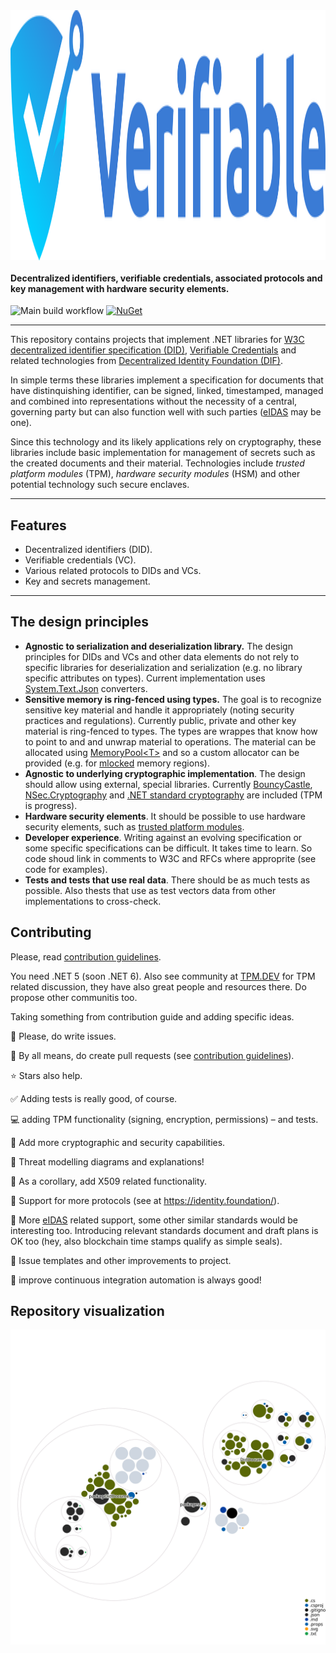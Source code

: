 <img style="display: block; margin-inline-start: auto; margin-inline-end: auto;" src="resources/verifiable-github-logo.svg" width="800" height="400" alt="Verifiable project logo: A shield in blue hues with a rounded top that narrows downwards in a 'V' like shape. In the center there is the tip of white 'V' that elongates across the left corner of the shield to white background. Undernath the lower side of 'V' there is a stylistic key handle also elongating over the edge of the shield.">

#### Decentralized identifiers, verifiable credentials, associated protocols and key management with hardware security elements.

![Main build workflow](https://github.com/lumoin/Verifiable/actions/workflows/main.yml/badge.svg)
[![NuGet](https://img.shields.io/nuget/v/Verifiable.svg?style=flat)](http://www.nuget.org/profiles/Verifiable)

<hr>

This repository contains projects that implement .NET libraries for [W3C decentralized identifier specification (DID)](https://www.w3.org/TR/did-core/), [Verifiable Credentials](https://www.w3.org/TR/vc-data-model/) and related technologies from [Decentralized Identity Foundation (DIF)](https://identity.foundation/).

In simple terms these libraries implement a specification for documents that have distinquishing identifier, can be signed, linked, timestamped, managed and combined into representations without the necessity of a central, governing party but can also function well with such parties ([eIDAS](https://en.wikipedia.org/wiki/EIDAS) may be one).

Since this technology and its likely applications rely on cryptography, these libraries include basic implementation for management of secrets such as the created documents and their material. Technologies include _trusted platform modules_ (TPM), _hardware security modules_ (HSM) and other potential technology such secure enclaves.

<hr>

## Features

- Decentralized identifiers (DID).
- Verifiable credentials (VC).
- Various related protocols to DIDs and VCs.
- Key and secrets management.

<hr>

## The design principles

- **Agnostic to serialization and deserialization library.** The design principles for DIDs and VCs and other data elements do not rely to specific libraries for deserialization and serialization (e.g. no library specific attributes on types). Current implementation uses [System.Text.Json](https://www.nuget.org/packages/System.Text.Json/) converters.
- **Sensitive memory is ring-fenced using types.** The goal is to recognize sensitive key material and handle it appropriately (noting security practices and regulations). Currently public, private and other key material is ring-fenced to types. The types are wrappes that know how to point to and and unwrap material to operations. The material can be allocated using [MemoryPool&lt;T&gt;](https://docs.microsoft.com/en-us/dotnet/api/system.buffers.memorypool-1) and so a custom allocator can be provided (e.g. for [mlocked](https://man7.org/linux/man-pages/man2/mlock.2.html) memory regions).
- **Agnostic to underlying cryptographic implementation**. The design should allow using external, special libraries. Currently [BouncyCastle](https://www.nuget.org/packages/Portable.BouncyCastle/), [NSec.Cryptography](https://www.nuget.org/packages/NSec.Cryptography) and [.NET standard cryptography](https://docs.microsoft.com/en-us/dotnet/standard/security/cryptography-model) are included (TPM is progress).
- **Hardware security elements**. It should be possible to use hardware security elements, such as [trusted platform modules](https://en.wikipedia.org/wiki/Trusted_Platform_Module).
- **Developer experience**. Writing against an evolving specification or some specific specifications can be difficult. It takes time to learn. So code shoud link in comments to W3C and RFCs where approprite (see code for examples).
- **Tests and tests that use real data**. There should be as much tests as possible. Also thests that use as test vectors data from other implementations to cross-check.

## Contributing

Please, read [contribution guidelines](.github/contributing.md).

You need .NET 5 (soon .NET 6). Also see community at [TPM.DEV](https://developers.tpm.dev/) for TPM related discussion, they have also great people and resources there. Do propose other communitis too.

Taking something from contribution guide and adding specific ideas.

:eyes: Please, do write issues.

:raised_hands: By all means, do create pull requests (see [contribution guidelines](.github/contributing.md)).

:star: Stars also help.

:white_check_mark: Adding tests is really good, of course.

:computer: adding TPM functionality (signing, encryption, permissions) &ndash; and tests.

:closed_lock_with_key: Add more cryptographic and security capabilities.

:memo: Threat modelling diagrams and explanations!

:key: As a corollary, add X509 related functionality.

:blue_book: Support for more protocols (see at https://identity.foundation/).

:book: More [eIDAS](https://en.wikipedia.org/wiki/EIDAS) related support, some other similar standards would be interesting too. Introducing relevant standards document and draft plans is OK too (hey, also blockchain time stamps qualify as simple seals).

:thought_balloon: Issue templates and other improvements to project.

:rocket: improve continuous integration automation is always good!

## Repository visualization

![Visualization of this repo](./resources/diagram.svg)